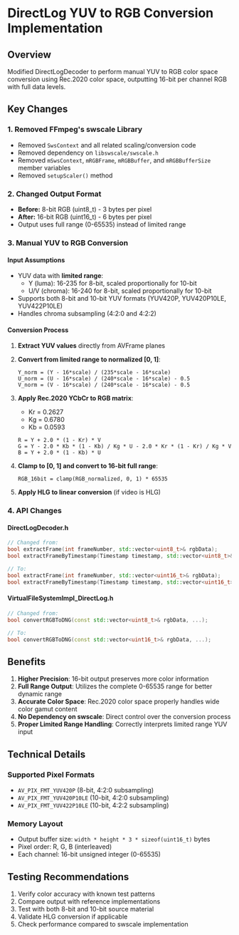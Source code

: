 # DirectLog YUV to RGB Conversion Implementation

## Overview
Modified DirectLogDecoder to perform manual YUV to RGB color space conversion using Rec.2020 color space, outputting 16-bit per channel RGB with full data levels.

## Key Changes

### 1. Removed FFmpeg's swscale Library
- Removed `SwsContext` and all related scaling/conversion code
- Removed dependency on `libswscale/swscale.h`
- Removed `mSwsContext`, `mRGBFrame`, `mRGBBuffer`, and `mRGBBufferSize` member variables
- Removed `setupScaler()` method

### 2. Changed Output Format
- **Before:** 8-bit RGB (uint8_t) - 3 bytes per pixel
- **After:** 16-bit RGB (uint16_t) - 6 bytes per pixel
- Output uses full range (0-65535) instead of limited range

### 3. Manual YUV to RGB Conversion

#### Input Assumptions
- YUV data with **limited range**:
  - Y (luma): 16-235 for 8-bit, scaled proportionally for 10-bit
  - U/V (chroma): 16-240 for 8-bit, scaled proportionally for 10-bit
- Supports both 8-bit and 10-bit YUV formats (YUV420P, YUV420P10LE, YUV422P10LE)
- Handles chroma subsampling (4:2:0 and 4:2:2)

#### Conversion Process
1. **Extract YUV values** directly from AVFrame planes
2. **Convert from limited range to normalized [0, 1]**:
   ```
   Y_norm = (Y - 16*scale) / (235*scale - 16*scale)
   U_norm = (U - 16*scale) / (240*scale - 16*scale) - 0.5
   V_norm = (V - 16*scale) / (240*scale - 16*scale) - 0.5
   ```

3. **Apply Rec.2020 YCbCr to RGB matrix**:
   - Kr = 0.2627
   - Kg = 0.6780
   - Kb = 0.0593
   
   ```
   R = Y + 2.0 * (1 - Kr) * V
   G = Y - 2.0 * Kb * (1 - Kb) / Kg * U - 2.0 * Kr * (1 - Kr) / Kg * V
   B = Y + 2.0 * (1 - Kb) * U
   ```

4. **Clamp to [0, 1] and convert to 16-bit full range**:
   ```
   RGB_16bit = clamp(RGB_normalized, 0, 1) * 65535
   ```

5. **Apply HLG to linear conversion** (if video is HLG)

### 4. API Changes

#### DirectLogDecoder.h
```cpp
// Changed from:
bool extractFrame(int frameNumber, std::vector<uint8_t>& rgbData);
bool extractFrameByTimestamp(Timestamp timestamp, std::vector<uint8_t>& rgbData);

// To:
bool extractFrame(int frameNumber, std::vector<uint16_t>& rgbData);
bool extractFrameByTimestamp(Timestamp timestamp, std::vector<uint16_t>& rgbData);
```

#### VirtualFileSystemImpl_DirectLog.h
```cpp
// Changed from:
bool convertRGBToDNG(const std::vector<uint8_t>& rgbData, ...);

// To:
bool convertRGBToDNG(const std::vector<uint16_t>& rgbData, ...);
```

## Benefits

1. **Higher Precision**: 16-bit output preserves more color information
2. **Full Range Output**: Utilizes the complete 0-65535 range for better dynamic range
3. **Accurate Color Space**: Rec.2020 color space properly handles wide color gamut content
4. **No Dependency on swscale**: Direct control over the conversion process
5. **Proper Limited Range Handling**: Correctly interprets limited range YUV input

## Technical Details

### Supported Pixel Formats
- `AV_PIX_FMT_YUV420P` (8-bit, 4:2:0 subsampling)
- `AV_PIX_FMT_YUV420P10LE` (10-bit, 4:2:0 subsampling)
- `AV_PIX_FMT_YUV422P10LE` (10-bit, 4:2:2 subsampling)

### Memory Layout
- Output buffer size: `width * height * 3 * sizeof(uint16_t)` bytes
- Pixel order: R, G, B (interleaved)
- Each channel: 16-bit unsigned integer (0-65535)

## Testing Recommendations

1. Verify color accuracy with known test patterns
2. Compare output with reference implementations
3. Test with both 8-bit and 10-bit source material
4. Validate HLG conversion if applicable
5. Check performance compared to swscale implementation
